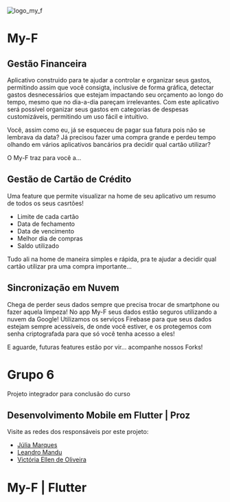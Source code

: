 ![logo_my_f](https://user-images.githubusercontent.com/25371759/219663242-2b5d5f06-45e1-40c9-8c79-26869cd43208.jpg)


# My-F

## Gestão Financeira


Aplicativo construido para te ajudar a controlar e organizar seus gastos, permitindo assim que você consigta, inclusive de forma gráfica, detectar gastos desnecessários que estejam impactando seu orçamento ao longo do tempo, mesmo que no dia-a-dia pareçam irrelevantes.
Com este aplicativo será possível organizar seus gastos em categorias de despesas customizáveis, permitindo um uso fácil e intuitivo.

Você, assim como eu, já se esqueceu de pagar sua fatura pois não se lembrava da data?
Já precisou fazer uma compra grande e perdeu tempo olhando em vários aplicativos bancários pra decidir qual cartão utilizar?

O My-F traz para você a...

## Gestão de Cartão de Crédito

Uma feature que permite visualizar na home de seu aplicativo um resumo de todos os seus casrtões!
- Limite de cada cartão
- Data de fechamento
- Data de vencimento
- Melhor dia de compras
- Saldo utilizado

Tudo ali na home de maneira simples e rápida, pra te ajudar a decidir qual cartão utilizar pra uma compra importante...

## Sincronização em Nuvem

Chega de perder seus dados sempre que precisa trocar de smartphone ou fazer aquela limpeza!
No app My-F seus dados estão seguros utilizando a nuvem da Google!
Utilizamos os serviços Firebase para que seus dados estejam sempre acessíveis, de onde você estiver,
e os protegemos com senha criptografada para que só você tenha acesso a eles!

E aguarde, futuras features estão por vir... acompanhe nossos Forks!




# Grupo 6

Projeto integrador para conclusão do curso
##  Desenvolvimento Mobile em Flutter | Proz

Visite as redes dos responsáveis por este projeto:

- [Júlia Marques](https://www.linkedin.com/in/marques-julia/)
- [Leandro Mandu](https://www.linkedin.com/in/leandro-mandu/)
- [Victória Ellen de Oliveira](https://www.linkedin.com/in/victoriaellen/)

# My-F | Flutter
